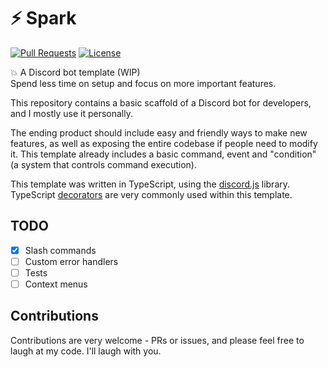 # ⚡ Spark
[![Pull Requests](https://img.shields.io/badge/contributions-feel%20free-brightgreen?style=for-the-badge)](https://github.com/disaaalt/Spark/pulls)
[![License](https://img.shields.io/github/license/disaaalt/Spark?style=for-the-badge)]("https://github.com/disaaalt/Spark/blob/main/LICENSE")

💥 A Discord bot template (WIP)<br />
Spend less time on setup and focus on more important features.

This repository contains a basic scaffold of a Discord bot for developers, and I mostly use it personally. 

The ending product should include easy and friendly ways to make new features, as well as exposing the entire codebase if people need to modify it. This template already includes a basic command, event and "condition" (a system that controls command execution).

This template was written in TypeScript, using the [discord.js](https://discord.js.org/) library. TypeScript [decorators](https://www.typescriptlang.org/docs/handbook/decorators.html) are very commonly used within this template.

## TODO
- [x] Slash commands
- [ ] Custom error handlers
- [ ] Tests
- [ ] Context menus

## Contributions

Contributions are very welcome - PRs or issues, and please feel free to laugh at my code. I'll laugh with you.

